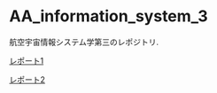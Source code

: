 # AA_information_system_3
航空宇宙情報システム学第三のレポジトリ.

<a href="https://github.com/yohei-freelance/AA_information_system_3/blob/master/reports/aerosystem3_1.pdf">レポート1</a>
<p></p>
<a href="https://github.com/yohei-freelance/AA_information_system_3/blob/master/reports/aerosystem3_2.pdf">レポート2</a>
